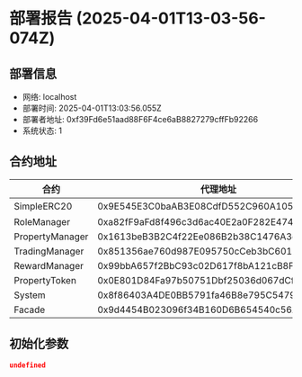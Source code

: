 # 部署报告 (2025-04-01T13-03-56-074Z)

## 部署信息
- 网络: localhost
- 部署时间: 2025-04-01T13:03:56.055Z
- 部署者地址: 0xf39Fd6e51aad88F6F4ce6aB8827279cffFb92266
- 系统状态: 1

## 合约地址

| 合约 | 代理地址 | 实现地址 |
|------|----------|----------|
| SimpleERC20 | 0x9E545E3C0baAB3E08CdfD552C960A1050f373042 | 非代理合约 |
| RoleManager | 0xa82fF9aFd8f496c3d6ac40E2a0F282E47488CFc9 | 0xe7f1725E7734CE288F8367e1Bb143E90bb3F0512 |
| PropertyManager | 0x1613beB3B2C4f22Ee086B2b38C1476A3cE7f78E8 | 0xCf7Ed3AccA5a467e9e704C703E8D87F634fB0Fc9 |
| TradingManager | 0x851356ae760d987E095750cCeb3bC6014560891C | 0x5FC8d32690cc91D4c39d9d3abcBD16989F875707 |
| RewardManager | 0x99bbA657f2BbC93c02D617f8bA121cB8Fc104Acf | 0xA51c1fc2f0D1a1b8494Ed1FE312d7C3a78Ed91C0 |
| PropertyToken | 0x0E801D84Fa97b50751Dbf25036d067dCf18858bF | 0x9A676e781A523b5d0C0e43731313A708CB607508 |
| System | 0x8f86403A4DE0BB5791fa46B8e795C547942fE4Cf | 0x959922bE3CAee4b8Cd9a407cc3ac1C251C2007B1 |
| Facade | 0x9d4454B023096f34B160D6B654540c56A1F81688 | 0x68B1D87F95878fE05B998F19b66F4baba5De1aed |

## 初始化参数

```json
undefined
```
